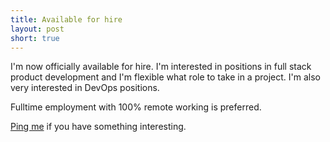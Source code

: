 ```yaml
---
title: Available for hire
layout: post
short: true
---
```

I'm now officially available for hire. I'm interested in positions in full stack product development
and I'm flexible what role to take in a project. I'm also very interested in DevOps positions.

Fulltime employment with 100% remote working is preferred.

[Ping me](mailto:me@christophh.net) if you have something interesting.
